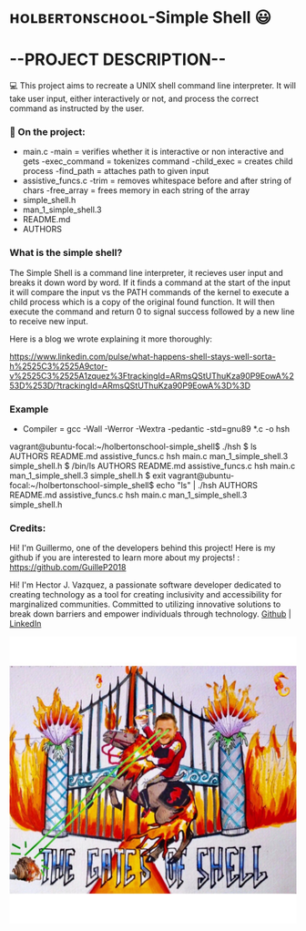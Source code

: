 # ʜᴏʟʙᴇʀᴛᴏɴꜱᴄʜᴏᴏʟ-Simple Shell :smiley:

# --PROJECT DESCRIPTION--

:computer: This project aims to recreate a UNIX shell command line interpreter. It will take
user input, either interactively or not, and process the correct command as instructed by the
user.

### 📁 On the project:

- main.c
  -main = verifies whether it is interactive or non interactive and gets
  -exec_command = tokenizes command
  -child_exec = creates child process
  -find_path = attaches path to given input
- assistive_funcs.c
  -trim = removes whitespace before and after string of chars
  -free_array = frees memory in each string of the array
- simple_shell.h
- man_1_simple_shell.3
- README.md
- AUTHORS

### What is the simple shell?

The Simple Shell is a command line interpreter, it recieves user input and breaks it down word
by word. If it finds a command at the start of the input it will compare the input vs the PATH
commands of the kernel to execute a child process which is a copy of the original found function.
It will then execute the command and return 0 to signal success followed by a new line to receive
new input.

Here is a blog we wrote explaining it more thoroughly:

https://www.linkedin.com/pulse/what-happens-shell-stays-well-sorta-h%2525C3%2525A9ctor-v%2525C3%2525A1zquez%3FtrackingId=ARmsQStUThuKza90P9EowA%253D%253D/?trackingId=ARmsQStUThuKza90P9EowA%3D%3D

### Example

- Compiler = gcc -Wall -Werror -Wextra -pedantic -std=gnu89 \*.c -o hsh

vagrant@ubuntu-focal:~/holbertonschool-simple_shell$ ./hsh
$ ls
AUTHORS README.md assistive_funcs.c hsh main.c man_1_simple_shell.3 simple_shell.h
$ /bin/ls
AUTHORS README.md assistive_funcs.c hsh main.c man_1_simple_shell.3 simple_shell.h
$ exit
vagrant@ubuntu-focal:~/holbertonschool-simple_shell$ echo "ls" | ./hsh
AUTHORS README.md assistive_funcs.c hsh main.c man_1_simple_shell.3 simple_shell.h

### Credits:

Hi! I'm Guillermo, one of the developers behind this project! Here is my github if you are interested to learn more about my projects! : https://github.com/GuilleP2018

Hi! I'm Hector J. Vazquez, a passionate software developer dedicated to creating technology as a tool for creating inclusivity and accessibility for marginalized communities. Committed to utilizing innovative solutions to break down barriers and empower individuals through technology. [Github](https://github.com/Pepesaur96) | [LinkedIn](https://www.linkedin.com/in/h%C3%A9ctor-v%C3%A1zquez-4b2a34170/)

![post](./wwelcome%20to%20shell.jpeg)
